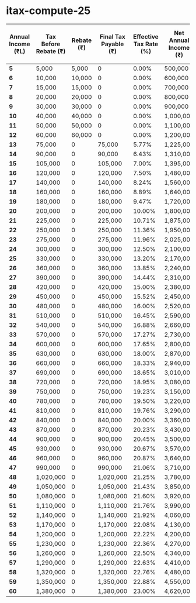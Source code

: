 # itax-compute-25

| Annual Income (₹L) | Tax Before Rebate (₹) | Rebate (₹) | Final Tax Payable (₹) | Effective Tax Rate (%) | Net Annual Income (₹) | Before-Tax Monthly Income (₹) | Monthly Net Income (₹) |
|--------------------|-----------------------|------------|-----------------------|------------------------|-----------------------|-------------------------------|------------------------|
| **5**  | 5,000    | 5,000    | 0       | 0.00%   | 500,000  | 41,667  | 41,667  |
| **6**  | 10,000   | 10,000   | 0       | 0.00%   | 600,000  | 50,000  | 50,000  |
| **7**  | 15,000   | 15,000   | 0       | 0.00%   | 700,000  | 58,333  | 58,333  |
| **8**  | 20,000   | 20,000   | 0       | 0.00%   | 800,000  | 66,667  | 66,667  |
| **9**  | 30,000   | 30,000   | 0       | 0.00%   | 900,000  | 75,000  | 75,000  |
| **10** | 40,000   | 40,000   | 0       | 0.00%   | 1,000,000| 83,333  | 83,333  |
| **11** | 50,000   | 50,000   | 0       | 0.00%   | 1,100,000| 91,667  | 91,667  |
| **12** | 60,000   | 60,000   | 0       | 0.00%   | 1,200,000| 100,000 | 100,000 |
| **13** | 75,000   | 0        | 75,000  | 5.77%   | 1,225,000| 108,333 | 102,083 |
| **14** | 90,000   | 0        | 90,000  | 6.43%   | 1,310,000| 116,667 | 109,167 |
| **15** | 105,000  | 0        | 105,000 | 7.00%   | 1,395,000| 125,000 | 116,250 |
| **16** | 120,000  | 0        | 120,000 | 7.50%   | 1,480,000| 133,333 | 123,333 |
| **17** | 140,000  | 0        | 140,000 | 8.24%   | 1,560,000| 141,667 | 130,000 |
| **18** | 160,000  | 0        | 160,000 | 8.89%   | 1,640,000| 150,000 | 136,667 |
| **19** | 180,000  | 0        | 180,000 | 9.47%   | 1,720,000| 158,333 | 143,333 |
| **20** | 200,000  | 0        | 200,000 | 10.00%  | 1,800,000| 166,667 | 150,000 |
| **21** | 225,000  | 0        | 225,000 | 10.71%  | 1,875,000| 175,000 | 156,250 |
| **22** | 250,000  | 0        | 250,000 | 11.36%  | 1,950,000| 183,333 | 162,500 |
| **23** | 275,000  | 0        | 275,000 | 11.96%  | 2,025,000| 191,667 | 168,750 |
| **24** | 300,000  | 0        | 300,000 | 12.50%  | 2,100,000| 200,000 | 175,000 |
| **25** | 330,000  | 0        | 330,000 | 13.20%  | 2,170,000| 208,333 | 180,833 |
| **26** | 360,000  | 0        | 360,000 | 13.85%  | 2,240,000| 216,667 | 186,667 |
| **27** | 390,000  | 0        | 390,000 | 14.44%  | 2,310,000| 225,000 | 192,500 |
| **28** | 420,000  | 0        | 420,000 | 15.00%  | 2,380,000| 233,333 | 198,333 |
| **29** | 450,000  | 0        | 450,000 | 15.52%  | 2,450,000| 241,667 | 204,167 |
| **30** | 480,000  | 0        | 480,000 | 16.00%  | 2,520,000| 250,000 | 210,000 |
| **31** | 510,000  | 0        | 510,000 | 16.45%  | 2,590,000| 258,333 | 215,833 |
| **32** | 540,000  | 0        | 540,000 | 16.88%  | 2,660,000| 266,667 | 221,667 |
| **33** | 570,000  | 0        | 570,000 | 17.27%  | 2,730,000| 275,000 | 227,500 |
| **34** | 600,000  | 0        | 600,000 | 17.65%  | 2,800,000| 283,333 | 233,333 |
| **35** | 630,000  | 0        | 630,000 | 18.00%  | 2,870,000| 291,667 | 239,167 |
| **36** | 660,000  | 0        | 660,000 | 18.33%  | 2,940,000| 300,000 | 245,000 |
| **37** | 690,000  | 0        | 690,000 | 18.65%  | 3,010,000| 308,333 | 250,833 |
| **38** | 720,000  | 0        | 720,000 | 18.95%  | 3,080,000| 316,667 | 256,667 |
| **39** | 750,000  | 0        | 750,000 | 19.23%  | 3,150,000| 325,000 | 262,500 |
| **40** | 780,000  | 0        | 780,000 | 19.50%  | 3,220,000| 333,333 | 268,333 |
| **41** | 810,000  | 0        | 810,000 | 19.76%  | 3,290,000| 341,667 | 274,167 |
| **42** | 840,000  | 0        | 840,000 | 20.00%  | 3,360,000| 350,000 | 280,000 |
| **43** | 870,000  | 0        | 870,000 | 20.23%  | 3,430,000| 358,333 | 285,833 |
| **44** | 900,000  | 0        | 900,000 | 20.45%  | 3,500,000| 366,667 | 291,667 |
| **45** | 930,000  | 0        | 930,000 | 20.67%  | 3,570,000| 375,000 | 297,500 |
| **46** | 960,000  | 0        | 960,000 | 20.87%  | 3,640,000| 383,333 | 303,333 |
| **47** | 990,000  | 0        | 990,000 | 21.06%  | 3,710,000| 391,667 | 309,167 |
| **48** | 1,020,000| 0        | 1,020,000| 21.25% | 3,780,000| 400,000 | 315,000 |
| **49** | 1,050,000| 0        | 1,050,000| 21.43% | 3,850,000| 408,333 | 320,833 |
| **50** | 1,080,000| 0        | 1,080,000| 21.60% | 3,920,000| 416,667 | 326,667 |
| **51** | 1,110,000| 0        | 1,110,000| 21.76% | 3,990,000| 425,000 | 332,500 |
| **52** | 1,140,000| 0        | 1,140,000| 21.92% | 4,060,000| 433,333 | 338,333 |
| **53** | 1,170,000| 0        | 1,170,000| 22.08% | 4,130,000| 441,667 | 344,167 |
| **54** | 1,200,000| 0        | 1,200,000| 22.22% | 4,200,000| 450,000 | 350,000 |
| **55** | 1,230,000| 0        | 1,230,000| 22.36% | 4,270,000| 458,333 | 355,833 |
| **56** | 1,260,000| 0        | 1,260,000| 22.50% | 4,340,000| 466,667 | 361,667 |
| **57** | 1,290,000| 0        | 1,290,000| 22.63% | 4,410,000| 475,000 | 367,500 |
| **58** | 1,320,000| 0        | 1,320,000| 22.76% | 4,480,000| 483,333 | 373,333 |
| **59** | 1,350,000| 0        | 1,350,000| 22.88% | 4,550,000| 491,667 | 379,167 |
| **60** | 1,380,000| 0        | 1,380,000| 23.00% | 4,620,000| 500,000 | 385,000 |
